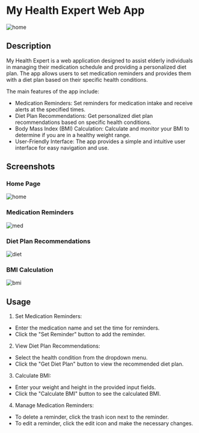 # My Health Expert Web App


![home](https://github.com/sayed-soeb/healthApp/assets/126053455/ee5331d1-f27e-41bf-9613-38b92f203693)

## Description
My Health Expert is a web application designed to assist elderly individuals in managing their medication schedule and providing a personalized diet plan. The app allows users to set medication reminders and provides them with a diet plan based on their specific health conditions.

The main features of the app include:
- Medication Reminders: Set reminders for medication intake and receive alerts at the specified times.
- Diet Plan Recommendations: Get personalized diet plan recommendations based on specific health conditions.
- Body Mass Index (BMI) Calculation: Calculate and monitor your BMI to determine if you are in a healthy weight range.
- User-Friendly Interface: The app provides a simple and intuitive user interface for easy navigation and use.

## Screenshots

### Home Page
![home](https://github.com/sayed-soeb/healthApp/assets/126053455/cbadf2f5-dec1-4b25-a549-dcc0fd3c331e)


### Medication Reminders

![med](https://github.com/sayed-soeb/healthApp/assets/126053455/8a640bbd-53e2-46f1-83a6-666d42744b96)

### Diet Plan Recommendations

![diet](https://github.com/sayed-soeb/healthApp/assets/126053455/e0af36d9-c410-46e2-940e-feb7f0c0cbb5)

### BMI Calculation

![bmi](https://github.com/sayed-soeb/healthApp/assets/126053455/f820af4b-7aff-4a26-83e3-e5798f6d4352)

## Usage
1. Set Medication Reminders:
- Enter the medication name and set the time for reminders.
- Click the "Set Reminder" button to add the reminder.
2. View Diet Plan Recommendations:
- Select the health condition from the dropdown menu.
- Click the "Get Diet Plan" button to view the recommended diet plan.
3. Calculate BMI:
- Enter your weight and height in the provided input fields.
- Click the "Calculate BMI" button to see the calculated BMI.
4. Manage Medication Reminders:
- To delete a reminder, click the trash icon next to the reminder.
- To edit a reminder, click the edit icon and make the necessary changes.
